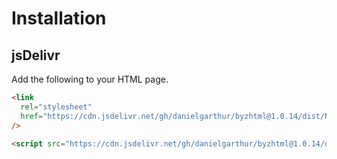 # Installation

## jsDelivr

Add the following to your HTML page.

```html
<link
  rel="stylesheet"
  href="https://cdn.jsdelivr.net/gh/danielgarthur/byzhtml@1.0.14/dist/Neanes.css"
/>

<script src="https://cdn.jsdelivr.net/gh/danielgarthur/byzhtml@1.0.14/dist/byzhtml.min.js"></script>
```
